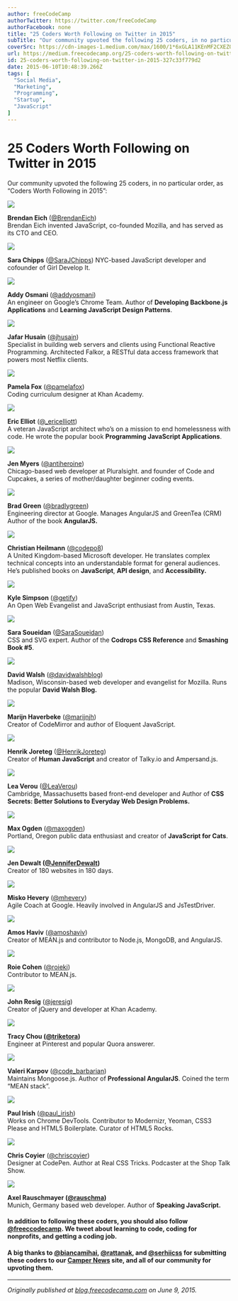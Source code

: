 ```yaml
---
author: freeCodeCamp
authorTwitter: https://twitter.com/freeCodeCamp
authorFacebook: none
title: "25 Coders Worth Following on Twitter in 2015"
subTitle: "Our community upvoted the following 25 coders, in no particular order, as “Coders Worth Following in 2015”:..."
coverSrc: https://cdn-images-1.medium.com/max/1600/1*6xGLA11KEnMF2CXEZQQcfA.png
url: https://medium.freecodecamp.org/25-coders-worth-following-on-twitter-in-2015-327c33f779d2
id: 25-coders-worth-following-on-twitter-in-2015-327c33f779d2
date: 2015-06-10T10:48:39.266Z
tags: [
  "Social Media",
  "Marketing",
  "Programming",
  "Startup",
  "JavaScript"
]
---
```

# 25 Coders Worth Following on Twitter in 2015

Our community upvoted the following 25 coders, in no particular order, as “Coders Worth Following in 2015”:



![](https://cdn-images-1.medium.com/max/1600/1*6xGLA11KEnMF2CXEZQQcfA.png)



**Brendan Eich** ([@BrendanEich](https://twitter.com/intent/user?screen_name=BrendanEich))  
Brendan Eich invented JavaScript, co-founded Mozilla, and has served as its CTO and CEO.



![](https://cdn-images-1.medium.com/max/1600/0*dqHBX2bhdYnA9sLx.png)



**Sara Chipps** ([@SaraJChipps](https://twitter.com/intent/user?screen_name=SaraJChipps)) NYC-based JavaScript developer and cofounder of Girl Develop It.



![](https://cdn-images-1.medium.com/max/1600/0*qJz9YwV2tKO8CkrN.jpg)



**Addy Osmani** ([@addyosmani](https://twitter.com/intent/user?screen_name=addyosmani))  
An engineer on Google’s Chrome Team. Author of **Developing Backbone.js Applications** and **Learning JavaScript Design Patterns**.



![](https://cdn-images-1.medium.com/max/1600/0*fbAN_RPkNiO_NB_n.jpeg)



**Jafar Husain** ([@jhusain](https://twitter.com/intent/user?screen_name=jhusain))  
Specialist in building web servers and clients using Functional Reactive Programming. Architected Falkor, a RESTful data access framework that powers most Netflix clients.



![](https://cdn-images-1.medium.com/max/1600/1*EwGqi7PKjMOMZi-g9xLjTg.png)



**Pamela Fox** ([@pamelafox](https://twitter.com/intent/user?screen_name=pamelafox))  
Coding curriculum designer at Khan Academy.



![](https://cdn-images-1.medium.com/max/1600/0*GkoaDBkIfZgR4cIr.jpeg)



**Eric Elliot** ([@_ericelliott](https://twitter.com/intent/user?screen_name=_ericelliott))  
A veteran JavaScript architect who’s on a mission to end homelessness with code. He wrote the popular book **Programming JavaScript Applications**.



![](https://cdn-images-1.medium.com/max/1600/0*PphgllKrDBtzRXNd.png)



**Jen Myers** ([@antiheroine](https://twitter.com/intent/user?screen_name=antiheroine))  
Chicago-based web developer at Pluralsight. and founder of Code and Cupcakes, a series of mother/daughter beginner coding events.



![](https://cdn-images-1.medium.com/max/1600/0*nGg64qC_5sxZGUzn.jpeg)



**Brad Green** ([@bradlygreen](https://twitter.com/intent/user?screen_name=bradlygreen))  
Engineering director at Google. Manages AngularJS and GreenTea (CRM) Author of the book **AngularJS.**



![](https://cdn-images-1.medium.com/max/1600/1*Jm6vsRmROzk3sBN-NC2PKQ.png)



**Christian Heilmann** ([@codepo8](https://twitter.com/intent/user?screen_name=codepo8))  
A United Kingdom-based Microsoft developer. He translates complex technical concepts into an understandable format for general audiences. He’s published books on **JavaScript**, **API design**, and **Accessibility.**



![](https://cdn-images-1.medium.com/max/1600/1*6AN3qsi-146EnhsQT2kMpw.png)



**Kyle Simpson** ([@getify](https://twitter.com/intent/user?screen_name=getify))  
An Open Web Evangelist and JavaScript enthusiast from Austin, Texas.



![](https://cdn-images-1.medium.com/max/1600/0*uRJU_wWSyDDJ4tW7.png)



**Sara Soueidan** ([@SaraSoueidan](https://twitter.com/intent/user?screen_name=SaraSoueidan))  
CSS and SVG expert. Author of the **Codrops CSS Reference** and **Smashing Book #5**.



![](https://cdn-images-1.medium.com/max/1600/1*BGsX32trMEdDxfKXYwgeLQ.png)



**David Walsh** ([@davidwalshblog](https://twitter.com/intent/user?screen_name=davidwalshblog))  
Madison, Wisconsin-based web developer and evangelist for Mozilla. Runs the popular **David Walsh Blog.**



![](https://cdn-images-1.medium.com/max/1600/1*FPG9gODXtF5Mfl2g616fdQ.png)



**Marijn Haverbeke** ([@marijnjh](https://twitter.com/intent/user?screen_name=marijnjh))  
Creator of CodeMirror and author of Eloquent JavaScript.



![](https://cdn-images-1.medium.com/max/1600/0*BrpVkCK45aInREh-.jpeg)



**Henrik Joreteg** ([@HenrikJoreteg](https://twitter.com/intent/user?screen_name=HenrikJoreteg))  
Creator of **Human JavaScript** and creator of Talky.io and Ampersand.js.



![](https://cdn-images-1.medium.com/max/1600/1*Ru57zLbDx38i47minNLZfQ.png)



**Lea Verou** ([@LeaVerou](https://twitter.com/intent/user?screen_name=LeaVerou))  
Cambridge, Massachusetts based front-end developer and Author of **CSS Secrets: Better Solutions to Everyday Web Design Problems.**



![](https://cdn-images-1.medium.com/max/1600/1*mhVujxLIG1g7s6SovheQaA.png)



**Max Ogden** ([@maxogden](https://twitter.com/intent/user?screen_name=maxogden))  
Portland, Oregon public data enthusiast and creator of **JavaScript for Cats**.



![](https://cdn-images-1.medium.com/max/1600/0*XqK0m-DScSefRpBe.png)



**Jen Dewalt (**[**@JenniferDewalt**](https://twitter.com/intent/user?screen_name=jenniferdewalt)**)**  
Creator of 180 websites in 180 days.



![](https://cdn-images-1.medium.com/max/1600/0*zHTB_dYudIG-OZg-.jpeg)



**Misko Hevery** ([@mhevery](https://twitter.com/intent/user?screen_name=mhevery))  
Agile Coach at Google. Heavily involved in AngularJS and JsTestDriver.



![](https://cdn-images-1.medium.com/max/1600/1*-d2C-CnhDlUzF867fls2Uw.png)



**Amos Haviv** ([@amoshaviv](https://twitter.com/intent/user?screen_name=amoshaviv))  
Creator of MEAN.js and contributor to Node.js, MongoDB, and AngularJS.



![](https://cdn-images-1.medium.com/max/1600/0*i1nuo2reBzbJUa3m.jpeg)



**Roie Cohen** ([@roieki](https://twitter.com/intent/user?screen_name=roieki))  
Contributor to MEAN.js.



![](https://cdn-images-1.medium.com/max/1600/0*Wt7TtpZTVQZ5Sbfb.jpeg)



**John Resig** ([@jeresig](https://twitter.com/intent/user?screen_name=jeresig))  
Creator of jQuery and developer at Khan Academy.



![](https://cdn-images-1.medium.com/max/1600/0*1_blmlgiMYwJF8gK.jpg)



**Tracy Chou (**[**@triketora**](https://twitter.com/intent/user?screen_name=triketora)**)**  
Engineer at Pinterest and popular Quora answerer.



![](https://cdn-images-1.medium.com/max/1600/0*LY6hLZrftIRtKO9O.png)



**Valeri Karpov** ([@code_barbarian](https://twitter.com/intent/user?screen_name=code_barbarian))  
Maintains Mongoose.js. Author of **Professional AngularJS**. Coined the term “MEAN stack”.



![](https://cdn-images-1.medium.com/max/1600/0*pCAb9vT3SqTcjtrm.jpeg)



**Paul Irish** ([@paul_irish](https://twitter.com/intent/user?screen_name=paul_irish))  
Works on Chrome DevTools. Contributor to Modernizr, Yeoman, CSS3 Please and HTML5 Boilerplate. Curator of HTML5 Rocks.



![](https://cdn-images-1.medium.com/max/1600/0*lcRWpcjduY-t-qYS.jpg)



**Chris Coyier** ([@chriscoyier](https://twitter.com/intent/user?screen_name=chriscoyier))  
Designer at CodePen. Author at Real CSS Tricks. Podcaster at the Shop Talk Show.



![](https://cdn-images-1.medium.com/max/1600/0*oVGV2w21_eQA1MBh.jpeg)



**Axel Rauschmayer (**[**@rauschma**](https://twitter.com/intent/user?screen_name=rauschma)**)**  
Munich, Germany based web developer. Author of **Speaking JavaScript.**

#### In addition to following these coders, you should also follow [@freeccodecamp](https://twitter.com/intent/user?screen_name=freecodecamp). We tweet about learning to code, coding for nonprofits, and getting a coding job.

#### A big thanks to [@biancamihai](https://twitter.com/intent/user?screen_name=bubuslubu), [@rattanak](https://twitter.com/intent/user?screen_name=rattanakc), and [@serhiicss](https://twitter.com/intent/user?screen_name=serhiicss) for submitting these coders to our [Camper News](http://freecodecamp.com/news) site, and all of our community for upvoting them.











* * *







_Originally published at_ [_blog.freecodecamp.com_](http://blog.freecodecamp.com/2015/06/25-coders-worth-following-on-twitter-in-2015.html) _on June 9, 2015._









